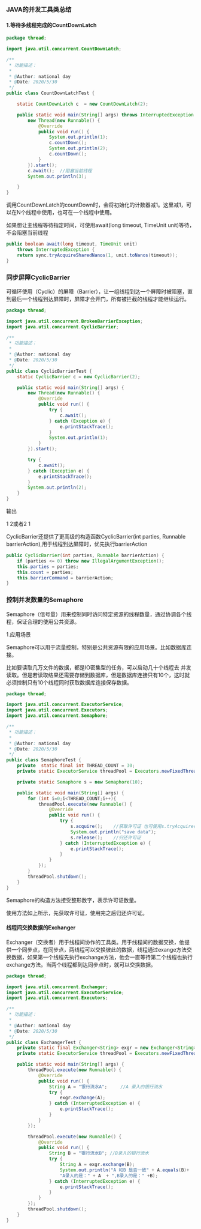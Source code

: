 ### JAVA的并发工具类总结

#### 1.等待多线程完成的CountDownLatch

```java
package thread;

import java.util.concurrent.CountDownLatch;

/**
 * 功能描述：
 *
 * @Author: national day
 * @Date: 2020/5/30
 */
public class CountDownLatchTest {

    static CountDownLatch c  = new CountDownLatch(2);

    public static void main(String[] args) throws InterruptedException {
        new Thread(new Runnable() {
            @Override
            public void run() {
                System.out.println(1);
                c.countDown();
                System.out.println(2);
                c.countDown();
            }
        }).start();
        c.await();  //阻塞当前线程
        System.out.println(3);

    }
}
```

调用CountDownLatch的countDown时，会将初始化的计数器减1。这里减1，可以在N个线程中使用，也可在一个线程中使用。

如果想让主线程等待指定时间，可使用await(long timeout, TimeUnit unit)等待，不会阻塞当前线程

```java
public boolean await(long timeout, TimeUnit unit)
    throws InterruptedException {
    return sync.tryAcquireSharedNanos(1, unit.toNanos(timeout));
}
```



### 同步屏障CyclicBarrier

可循环使用（Cyclic）的屏障（Barrier），让一组线程到达一个屏障时被阻塞，直到最后一个线程到达屏障时，屏障才会开门，所有被拦截的线程才能继续运行。

```java
package thread;

import java.util.concurrent.BrokenBarrierException;
import java.util.concurrent.CyclicBarrier;

/**
 * 功能描述：
 *
 * @Author: national day
 * @Date: 2020/5/30
 */
public class CyclicBarrierTest {
    static CyclicBarrier c = new CyclicBarrier(2);

    public static void main(String[] args) {
        new Thread(new Runnable() {
            @Override
            public void run() {
                try {
                    c.await();
                } catch (Exception e) {
                    e.printStackTrace();
                }
                System.out.println(1);
            }
        }).start();

        try {
            c.await();
        } catch (Exception e) {
            e.printStackTrace();
        }
        System.out.println(2);
    }
}
```

输出

1  2或者2 1

CyclicBarrier还提供了更高级的构造函数CyclicBarrier(int parties, Runnable barrierAction),用于线程到达屏障时，优先执行barrierAction

```java
public CyclicBarrier(int parties, Runnable barrierAction) {
    if (parties <= 0) throw new IllegalArgumentException();
    this.parties = parties;
    this.count = parties;
    this.barrierCommand = barrierAction;
}
```



### 控制并发数量的Semaphore

Semaphore（信号量）用来控制同时访问特定资源的线程数量，通过协调各个线程，保证合理的使用公共资源。

1.应用场景

Semaphore可以用于流量控制，特别是公共资源有限的应用场景。比如数据库连接。

比如要读取几万文件的数据，都是IO密集型的任务，可以启动几十个线程去 并发读取。但是若读取结果还需要存储到数据库，但是数据库连接只有10个，这时就必须控制只有10个线程同时获取数据库连接保存数据。

```java
package thread;

import java.util.concurrent.ExecutorService;
import java.util.concurrent.Executors;
import java.util.concurrent.Semaphore;

/**
 * 功能描述：
 *
 * @Author: national day
 * @Date: 2020/5/30
 */
public class SemaphoreTest {
    private  static final int THREAD_COUNT = 30;
    private static ExecutorService threadPool = Executors.newFixedThreadPool(THREAD_COUNT);

    private static Semaphore s = new Semaphore(10);

    public static void main(String[] args) {
        for (int i=0;i<THREAD_COUNT;i++){
            threadPool.execute(new Runnable() {
                @Override
                public void run() {
                    try {
                        s.acquire();    //获取许可证 也可使用s.tryAcquire();
                        System.out.println("save data");
                        s.release();    //归还许可证
                    } catch (InterruptedException e) {
                        e.printStackTrace();
                    }
                }
            });
        }
        threadPool.shutdown();
    }
}
```

Semaphore的构造方法接受整形数字，表示许可证数量。

使用方法如上所示，先获取许可证，使用完之后归还许可证。



#### 线程间交换数据的Exchanger

Exchanger（交换者）用于线程间协作的工具类。用于线程间的数据交换，他提供一个同步点，在同步点，两线程可以交换彼此的数据，线程通过exange方法交换数据，如果第一个线程先执行exchange方法，他会一直等待第二个线程也执行exchange方法。当两个线程都到达同步点时，就可以交换数据。

```java
package thread;

import java.util.concurrent.Exchanger;
import java.util.concurrent.ExecutorService;
import java.util.concurrent.Executors;

/**
 * 功能描述：
 *
 * @Author: national day
 * @Date: 2020/5/30
 */
public class ExchangerTest {
    private static final Exchanger<String> exgr = new Exchanger<String>();
    private static ExecutorService threadPool = Executors.newFixedThreadPool(2);

    public static void main(String[] args) {
        threadPool.execute(new Runnable() {
            @Override
            public void run() {
                String A = "银行流水A";     //A 录入的银行流水
                try {
                    exgr.exchange(A);
                } catch (InterruptedException e) {
                    e.printStackTrace();
                }
            }
        });

        threadPool.execute(new Runnable() {
            @Override
            public void run() {
                String B = "银行流水B"; //B录入的银行流水
                try {
                    String A = exgr.exchange(B);
                    System.out.println("A 和B 是否一致" + A.equals(B)+
                    "A录入的是：" + A  + ",B录入的是：" +B);
                } catch (InterruptedException e) {
                    e.printStackTrace();
                }
            }
        });
        threadPool.shutdown();
    }
}
```